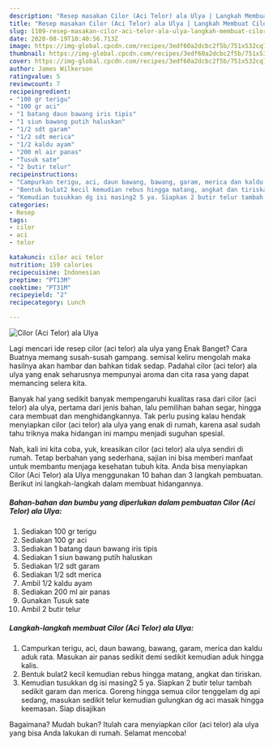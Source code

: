 ```yaml
---
description: "Resep masakan Cilor (Aci Telor) ala Ulya | Langkah Membuat Cilor (Aci Telor) ala Ulya Yang Menggugah Selera"
title: "Resep masakan Cilor (Aci Telor) ala Ulya | Langkah Membuat Cilor (Aci Telor) ala Ulya Yang Menggugah Selera"
slug: 1109-resep-masakan-cilor-aci-telor-ala-ulya-langkah-membuat-cilor-aci-telor-ala-ulya-yang-menggugah-selera
date: 2020-08-19T10:40:56.713Z
image: https://img-global.cpcdn.com/recipes/3edf60a2dcbc2f5b/751x532cq70/cilor-aci-telor-ala-ulya-foto-resep-utama.jpg
thumbnail: https://img-global.cpcdn.com/recipes/3edf60a2dcbc2f5b/751x532cq70/cilor-aci-telor-ala-ulya-foto-resep-utama.jpg
cover: https://img-global.cpcdn.com/recipes/3edf60a2dcbc2f5b/751x532cq70/cilor-aci-telor-ala-ulya-foto-resep-utama.jpg
author: James Wilkerson
ratingvalue: 5
reviewcount: 7
recipeingredient:
- "100 gr terigu"
- "100 gr aci"
- "1 batang daun bawang iris tipis"
- "1 siun bawang putih haluskan"
- "1/2 sdt garam"
- "1/2 sdt merica"
- "1/2 kaldu ayam"
- "200 ml air panas"
- "Tusuk sate"
- "2 butir telur"
recipeinstructions:
- "Campurkan terigu, aci, daun bawang, bawang, garam, merica dan kaldu aduk rata. Masukan air panas sedikit demi sedikit kemudian aduk hingga kalis."
- "Bentuk bulat2 kecil kemudian rebus hingga matang, angkat dan tiriskan."
- "Kemudian tusukkan dg isi masing2 5 ya. Siapkan 2 butir telur tambah sedikit garam dan merica. Goreng hingga semua cilor tenggelam dg api sedang, masukan sedikit telur kemudian gulungkan dg aci masak hingga keemasan. Siap disajikan"
categories:
- Resep
tags:
- cilor
- aci
- telor

katakunci: cilor aci telor 
nutrition: 159 calories
recipecuisine: Indonesian
preptime: "PT13M"
cooktime: "PT31M"
recipeyield: "2"
recipecategory: Lunch

---
```



![Cilor (Aci Telor) ala Ulya](https://img-global.cpcdn.com/recipes/3edf60a2dcbc2f5b/751x532cq70/cilor-aci-telor-ala-ulya-foto-resep-utama.jpg)

Lagi mencari ide resep cilor (aci telor) ala ulya yang Enak Banget? Cara Buatnya memang susah-susah gampang. semisal keliru mengolah maka hasilnya akan hambar dan bahkan tidak sedap. Padahal cilor (aci telor) ala ulya yang enak seharusnya mempunyai aroma dan cita rasa yang dapat memancing selera kita.

Banyak hal yang sedikit banyak mempengaruhi kualitas rasa dari cilor (aci telor) ala ulya, pertama dari jenis bahan, lalu pemilihan bahan segar, hingga cara membuat dan menghidangkannya. Tak perlu pusing kalau hendak menyiapkan cilor (aci telor) ala ulya yang enak di rumah, karena asal sudah tahu triknya maka hidangan ini mampu menjadi suguhan spesial.




Nah, kali ini kita coba, yuk, kreasikan cilor (aci telor) ala ulya sendiri di rumah. Tetap berbahan yang sederhana, sajian ini bisa memberi manfaat untuk membantu menjaga kesehatan tubuh kita. Anda bisa menyiapkan Cilor (Aci Telor) ala Ulya menggunakan 10 bahan dan 3 langkah pembuatan. Berikut ini langkah-langkah dalam membuat hidangannya.

<!--inarticleads1-->

##### Bahan-bahan dan bumbu yang diperlukan dalam pembuatan Cilor (Aci Telor) ala Ulya:

1. Sediakan 100 gr terigu
1. Sediakan 100 gr aci
1. Sediakan 1 batang daun bawang iris tipis
1. Sediakan 1 siun bawang putih haluskan
1. Sediakan 1/2 sdt garam
1. Sediakan 1/2 sdt merica
1. Ambil 1/2 kaldu ayam
1. Sediakan 200 ml air panas
1. Gunakan Tusuk sate
1. Ambil 2 butir telur




<!--inarticleads2-->

##### Langkah-langkah membuat Cilor (Aci Telor) ala Ulya:

1. Campurkan terigu, aci, daun bawang, bawang, garam, merica dan kaldu aduk rata. Masukan air panas sedikit demi sedikit kemudian aduk hingga kalis.
1. Bentuk bulat2 kecil kemudian rebus hingga matang, angkat dan tiriskan.
1. Kemudian tusukkan dg isi masing2 5 ya. Siapkan 2 butir telur tambah sedikit garam dan merica. Goreng hingga semua cilor tenggelam dg api sedang, masukan sedikit telur kemudian gulungkan dg aci masak hingga keemasan. Siap disajikan




Bagaimana? Mudah bukan? Itulah cara menyiapkan cilor (aci telor) ala ulya yang bisa Anda lakukan di rumah. Selamat mencoba!
